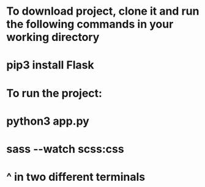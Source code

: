 # To download project, clone it and run the following commands in your working directory
# pip3 install Flask

# To run the project:
# python3 app.py
# sass --watch scss:css
# ^ in two different terminals